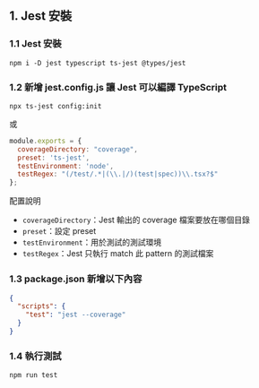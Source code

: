 ## 1. Jest 安裝

### 1.1 Jest 安裝
```shell
npm i -D jest typescript ts-jest @types/jest 
```

### 1.2 新增 jest.config.js 讓 Jest 可以編譯 TypeScript

```shell
npx ts-jest config:init
```

或

```javascript
module.exports = {
  coverageDirectory: "coverage",
  preset: 'ts-jest',
  testEnvironment: 'node',
  testRegex: "(/test/.*|(\\.|/)(test|spec))\\.tsx?$"
};
```

配置說明
- `coverageDirectory`：Jest 輸出的 coverage 檔案要放在哪個目錄
- `preset`：設定 preset
- `testEnvironment`：用於測試的測試環境
- `testRegex`：Jest 只執行 match 此 pattern 的測試檔案

### 1.3 package.json 新增以下內容

```json
{
  "scripts": {
    "test": "jest --coverage"
  }
}
```

### 1.4 執行測試

```shell
npm run test
```
